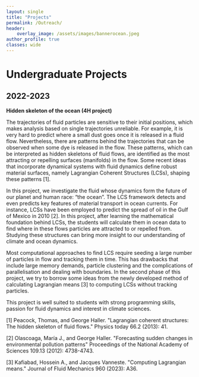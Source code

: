 ```yaml
---
layout: single
title: "Projects"
permalink: /Outreach/
header:
    overlay_image: /assets/images/bannerocean.jpeg
author_profile: true
classes: wide
---
```



# Undergraduate Projects

## 2022-2023

**Hidden skeleton of the ocean (4H project)**



The trajectories of fluid particles are sensitive to their initial positions,
which makes analysis based on single trajectories unreliable. For example, it is very hard to predict where a small dust goes once it is released in a fluid flow. Nevertheless,
there are patterns behind the trajectories that can be observed when some dye is released in the flow. These patterns, which can be interpreted as hidden skeletons of fluid flows, are identified as the most attracting or repelling surfaces (manifolds) in the flow. Some recent ideas that incorporate dynamical systems with fluid dynamics define robust material surfaces, namely Lagrangian Coherent Structures (LCSs), shaping these patterns [1].

In this project, we investigate the fluid whose dynamics form the future of our planet and human race: “the ocean”. The LCS framework detects and even predicts key features of material transport in ocean currents. For instance, LCSs have been employed to predict the spread of oil in the Gulf of Mexico in 2010 [2]. In this project, after learning the mathematical foundation behind LCSs, the students will calculate them in ocean data to find where in these flows particles are attracted to or repelled from. Studying these structures can bring more insight to our understanding of climate and ocean dynamics. 

Most computational approaches to find LCS require seeding a large number of particles in flow and tracking them in time. This has drawbacks that include large memory demands, particle clustering and the complications of parallelisation and dealing with boundaries. In the second phase of this project, we try to borrow some ideas from the newly developed method of calculating Lagrangian means [3] to computing LCSs without tracking particles.

This project is well suited to students with strong programming skills, passion for fluid dynamics and interest in climate sciences.

[1] Peacock, Thomas, and George Haller. "Lagrangian coherent structures: The hidden skeleton of fluid flows." Physics today 66.2 (2013): 41.

[2] Olascoaga, María J., and George Haller. "Forecasting sudden changes in environmental pollution patterns" Proceedings of the National Academy of Sciences 109.13 (2012): 4738-4743.

[3] Kafiabad, Hossein A., and Jacques Vanneste. "Computing Lagrangian means." Journal of Fluid Mechanics 960 (2023): A36.

